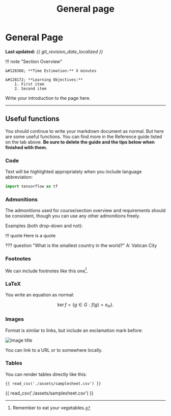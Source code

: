 ﻿---
title: General page
summary: A brief description of my document.
hide:
  - navigation
---

<!--
# Put above to hide navigation (left), toc (right) or footer (bottom)

hide:
  - navigation 
  - toc
  - footer 

# You should hide the navigation if there are no subsections
# You should hide the Table of Contents if there are no important titles
-->

# General Page

**Last updated:** *{{ git_revision_date_localized }}*

!!! note "Section Overview"

    &#128368; **Time Estimation:** X minutes  

    &#128172; **Learning Objectives:**    
        1. First item  
        2. Second item  

    
Write your introduction to the page here.

<hr>

## Useful functions

You should continue to write your markdown document as normal. But here are some useful functions. 
You can find more in the Reference guide listed on the tab above. **Be sure to delete the guide 
and the tips below when finished with them.**

### Code

Text will be highlighted appropriately when you include language abbreviation:

```py
import tensorflow as tf
```

### Admonitions

The admonitions used for course/section overview and requirements should be consistent, though you 
can use any other admonitions freely.

Examples (both drop-down and not):

<!-- !!! = no drop-down -->

!!! quote
    Here is a quote

<!-- ??? = drop-down -->

??? question "What is the smallest country in the world?"
    A: Vatican City


### Footnotes

We can include footnotes like this one[^1].


### LaTeX

You write an equation as normal:

$$
\operatorname{ker} f=\{g\in G:f(g)=e_{H}\}{\mbox{.}}
$$


### Images 

Format is similar to links, but include an exclamation mark before: 

![Image title](https://dummyimage.com/600x400/eee/aaa)

You can link to a URL or to somewhere locally.

### Tables

You can render tables directly like this:

```
{{ read_csv('./assets/samplesheet.csv') }}
```

{{ read_csv('./assets/samplesheet.csv') }}

<!-- Footnote content -->

[^1]: Remember to eat your vegetables.
